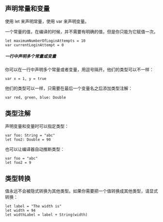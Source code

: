 ## 声明常量和变量

使用 let 来声明常量，使用 var 来声明变量。

一个常量的值，在编译的时候，并不需要有明确的值，但是你只能为它赋值一次。

```
let maximumNumberOfLoginAttempts = 10
var currentLoginAttempt = 0
```

##### 一行中声明多个常量或变量

你可以在一行中声明多个常量或者变量，用逗号隔开。他们的类型可以不一样：

```
var x = 1, y = true
```

他们的类型可以一样，只需要在最后一个变量名之后添加类型注解：

```
var red, green, blue: Double
```

## 类型注解

声明变量和变量时可以指定类型：

```
var foo: String = "abc"
let foo2: Double = 90
```

也可以让编译器自动推断类型：

```
var foo = "abc"
let foo2 = 9
```

## 类型转换

值永远不会被隐式转换为其他类型。如果你需要把一个值转换成其他类型，请显式转换：

```
let label = "The width is"
let width = 94
let widthLabel = label + String(width)
```
